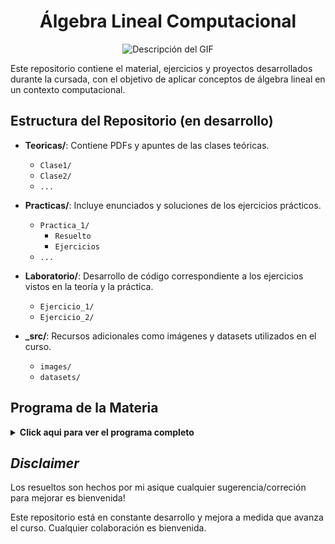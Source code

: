 <h1 align="center">Álgebra Lineal Computacional</h1>

<p align="center">
  <img src="./_src/images/vectors.gif" alt="Descripción del GIF">
</p>

Este repositorio contiene el material, ejercicios y proyectos desarrollados durante la cursada, con el objetivo de aplicar conceptos de álgebra lineal en un contexto computacional.

## Estructura del Repositorio (en desarrollo)

- **Teoricas/**: Contiene PDFs y apuntes de las clases teóricas.
  - `Clase1/`
  - `Clase2/`
  - `...`
  
- **Practicas/**: Incluye enunciados y soluciones de los ejercicios prácticos.
  - `Practica_1/`
    - `Resuelto`
    - `Ejercicios`
  - `...`
  
  
- **Laboratorio/**: Desarrollo de código correspondiente a los ejercicios vistos en la teoría y la práctica.
  - `Ejercicio_1/`
  - `Ejercicio_2/`
  
- **_src/**: Recursos adicionales como imágenes y datasets utilizados en el curso.
  - `images/`
  - `datasets/`

## Programa de la Materia
<details>
  <summary><strong>Click aqui para ver el programa completo</strong></summary>
  
  El curso está organizado en los siguientes capítulos:

  **Capítulo I: Espacios vectoriales y bases**
  - Espacios vectoriales reales.
  - Subespacios, sistemas de generadores e independencia lineal, bases, dimensión.
  - Transformaciones lineales y su representación matricial.
  - Subespacios fundamentales: núcleo, imagen, co-núcleo y coimagen.

  **Capítulo II: Normas y sistemas lineales**
  - Normas y equivalencia de normas.
  - Desigualdades: Cauchy-Schwarz y triangular.
  - Normas matriciales y condicionamiento.
  - Solución de sistemas lineales: Eliminación Gaussiana, factorización LU, matrices ortogonales y factorización QR.

  **Capítulo III: Autovalores y autovectores**
  - Propiedades de autovalores y autovectores.
  - Teorema de Gerschgorin, diagonalización y teorema espectral.
  - Métodos numéricos: Método de la potencia, algoritmo QR.
  - Aplicaciones a matrices positivas y cadenas de Markov.

  **Capítulo IV: Métodos iterativos**
  - Métodos de Jacobi y Gauss-Seidel, SOR.
  - Subespacios de Krylov y método de gradiente conjugado.

  **Capítulo V: Matrices definidas positivas**
  - Factorización de Cholesky, descomposición SVD.
  - Inversa generalizada, descomposición de Schur, forma canónica de Jordan.

  **Capítulo VI: Formas bilineales y productos internos**
  - Representación matricial, vectores ortogonales.
  - Problemas de cuadrados mínimos, aproximación e interpolación funcional.

  ## Bibliografía

  - *Numerical Linear Algebra* - Lloyd N. Trefethen, David Bau III. SIAM, 1997.
  - *Matrix Computations* - Gene H. Golub, Charles F. Van Loan. Johns Hopkins Studies in the Mathematical Sciences, 2013.
  - *Applied Numerical Linear Algebra* - James W. Demmel. SIAM, 1997.
  - *Linear Algebra and Its Applications* - Gilbert Strang. Cengage Learning, 2006.
  - *Numerical Analysis* - D.R. Kincaid, E.W. Cheney. Brooks/Cole Publishing Company, 1991.
  - *Matrix Analysis* - Roger A. Horn, Charles R. Johnson. Cambridge University Press.
  - *Análisis Numérico* - R. Burden. Cengage Learning, 2017.
  - [*Álgebra lineal (apunte de la materia)*](https://mate.dm.uba.ar/~jeronimo/algebra_lineal/) - Gabriela Jeronimo, Juan Sabia, Susana Tesauri.
  - [*Elementos de Cálculo Numérico (apunte de la materia)*](https://cms.dm.uba.ar/academico/materias/2docuat2019/elementos_calculo_numerico_M/apunte.pdf) - Ricardo Durán, Silvia Lasalle, Julio Rossi.
</details>

## *Disclaimer*

Los resueltos son hechos por mi asique cualquier sugerencia/correción para mejorar es bienvenida!

Este repositorio está en constante desarrollo y mejora a medida que avanza el curso. Cualquier colaboración es bienvenida.